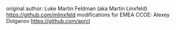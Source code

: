 original author: Luke Martin Feldman (aka Martin Linxfeld) https://github.com/mlinxfeld 
modifications for EMEA CCOE: Alexey Dolganov https://github.com/aorcl